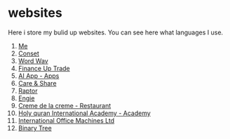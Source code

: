 # websites
Here i store my bulid up websites. You can see here what languages I use. 

1. <a href="https://ashiqulshourav.github.io/me/" target="_blank"> Me </a>
2. <a href="https://ashiqulshourav.github.io/BrilliantDotConset/" target="_blank"> Conset </a>
3. <a href="https://ashiqulshourav.github.io/Word-Wav/" target="_blank"> Word Wav </a>
4. <a href="https://ashiqulshourav.github.io/financeUpTrade/" target="_blank"> Finance Up Trade</a>
5. <a href="https://ashiqulshourav.github.io/AI-App/" target="_blank"> AI App - Apps</a>
6. <a href="https://ashiqulshourav.github.io/care-share/" target="_blank"> Care & Share</a>
7. <a href="https://ashiqulshourav.github.io/raptor/" target="_blank"> Raptor</a>
8. <a href="https://ashiqulshourav.github.io/Engie/" target="_blank"> Engie</a>
9. <a href="https://ashiqulshourav.github.io/challenge2-creme-de-la-creme/" target="_blank"> Creme de la creme - Restaurant</a>
10. <a href="https://ashiqulshourav.github.io/HQUA/" target="_blank"> Holy quran International Academy - Academy</a>
11. <a href="https://ashiqulshourav.github.io/-weeklyChallenge-challenge1-IOM/" target="_blank"> International Office Machines Ltd </a>
12. <a href="https://ashiqulshourav.github.io/binary/" target="_blank"> Binary Tree </a>
